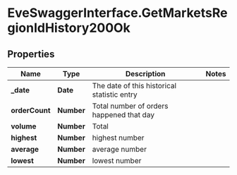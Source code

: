 # EveSwaggerInterface.GetMarketsRegionIdHistory200Ok

## Properties
Name | Type | Description | Notes
------------ | ------------- | ------------- | -------------
**_date** | **Date** | The date of this historical statistic entry | 
**orderCount** | **Number** | Total number of orders happened that day | 
**volume** | **Number** | Total | 
**highest** | **Number** | highest number | 
**average** | **Number** | average number | 
**lowest** | **Number** | lowest number | 


